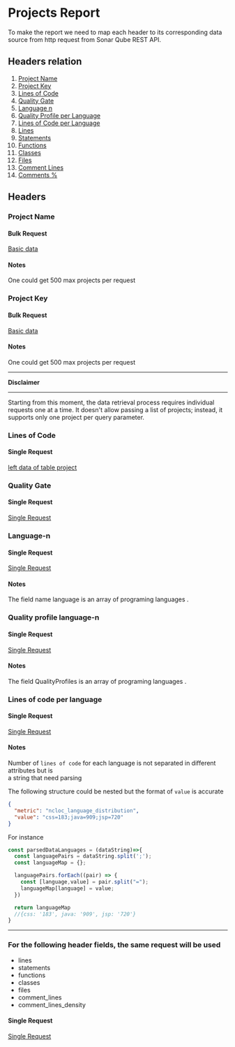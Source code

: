 # Projects Report

To make the report we need to map each header to its corresponding data source
from http request from Sonar Qube REST API.

## Headers relation

1. [Project Name](#project-name)
2. [Project Key](#project-key)
3. [Lines of Code](#lines-of-code)
4. [Quality Gate](#quality-gate)
5. [Language n](#language-n)
6. [Quality Profile per Language](#quality-profile-language-n)
7. [Lines of Code per Language](#lines-of-code-per-language)
8. [Lines](#for-the-following-header-fields-the-same-request-will-be-used)
9. [Statements](#for-the-following-header-fields-the-same-request-will-be-used)
10. [Functions](#for-the-following-header-fields-the-same-request-will-be-used)
11. [Classes](#for-the-following-header-fields-the-same-request-will-be-used)
12. [Files](#for-the-following-header-fields-the-same-request-will-be-used)
13. [Comment Lines](#for-the-following-header-fields-the-same-request-will-be-used)
14. [Comments %](#for-the-following-header-fields-the-same-request-will-be-used)

## Headers

### Project Name
#### Bulk Request

[Basic data](./Important-Request#get-basic-data)

#### Notes
One could get 500 max projects per request

### Project Key
#### Bulk Request

[Basic data](./Important-Request#get-basic-data)

#### Notes
One could get 500 max projects per request

***
**Disclaimer**
***

Starting from this moment, the data retrieval process requires individual requests one at a time. It doesn't allow passing a list of projects; instead, it supports only one project per query parameter.

### Lines of Code
#### Single Request

[left data of table project](./Important-Request#get-data-of-table-project)

### Quality Gate
#### Single Request

[Single Request](./Important-Request#get-data-of-table-about-languages-of-project)

### Language-n
#### Single Request

[Single Request](./Important-Request#get-data-of-table-about-languages-of-project)

#### Notes
The field name language is an array 
of programing languages .

### Quality profile language-n
#### Single Request

[Single Request](./Important-Request#get-data-of-table-about-languages-of-project)

#### Notes
The field QualityProfiles is an array 
of programing languages .

### Lines of code per language
#### Single Request

[Single Request](./Important-Request#get-data-of-table-project)

#### Notes
Number of ```lines of code``` for each language is not separated in different attributes but is   
a string that need parsing

The following structure could be nested but the format of ```value``` is accurate

```json
{
  "metric": "ncloc_language_distribution",
  "value": "css=183;java=909;jsp=720"
}
```

For instance
```ts
const parsedDataLanguages = (dataString)=>{
  const languagePairs = dataString.split(';');
  const languageMap = {};

  languagePairs.forEach((pair) => {
    const [language,value] = pair.split("=");
    languageMap[language] = value;
  })

  return languageMap
  //{css: '183', java: '909', jsp: '720'}
}

```

***
### For the following header fields, the same request will be used
* lines
* statements
* functions
* classes
* files
* comment_lines
* comment_lines_density

#### Single Request

[Single Request](./Important-Request#get-data-of-table-project)







